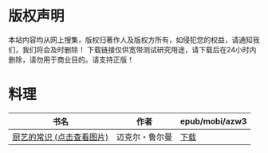 # 版权声明

本站内容均从网上搜集，版权归著作人及版权方所有，如侵犯您的权益，请通知我们，我们将会及时删除！ 下载链接仅供宽带测试研究用途，请下载后在24小时内删除，请勿用于商业目的。请支持正版！

# 料理

| 书名 | 作者 | epub/mobi/azw3 |
| --- | --- | --- |
| [厨艺的常识 (点击查看图片)](https://www.dushupai.com/attachment/2024/06/08/e675ddb34d223baf.jpg) | 迈克尔・鲁尔曼 | [下载](https://url89.ctfile.com/f/31084289-1357047916-0cbbd4?p=8866) |
